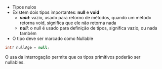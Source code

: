 - Tipos nulos
- Existem dois tipos importantes: **null** e **void**
	- ***void***: vazio, usado para retorno de métodos, quando um método retorna void, significa que ele não retorna nada
	- ***null***: o null é usado para definição de tipos, significa vazio, ou nada também
- O tipo deve ser marcado como Nullable

```C#
int? nullAge = null;
```
O usa da interrogação permite que os tipos primitivos poderão ser nullables.